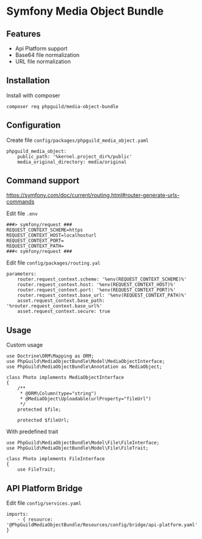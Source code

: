 # Symfony Media Object Bundle

## Features
- Api Platform support
- Base64 file normalization
- URL file normalization

## Installation

Install with composer

    composer req phpguild/media-object-bundle


## Configuration

Create file `config/packages/phpguild_media_object.yaml`

    phpguild_media_object:
        public_path: '%kernel.project_dir%/public'
        media_original_directory: media/original

## Command support

https://symfony.com/doc/current/routing.html#router-generate-urls-commands

Edit file `.env`

    ###> symfony/request ###
    REQUEST_CONTEXT_SCHEME=https
    REQUEST_CONTEXT_HOST=localhosturl
    REQUEST_CONTEXT_PORT=
    REQUEST_CONTEXT_PATH=
    ###< symfony/request ###

Edit file `config/packages/routing.yal`

    parameters:
        router.request_context.scheme: '%env(REQUEST_CONTEXT_SCHEME)%'
        router.request_context.host: '%env(REQUEST_CONTEXT_HOST)%'
        router.request_context.port: '%env(REQUEST_CONTEXT_PORT)%'
        router.request_context.base_url: '%env(REQUEST_CONTEXT_PATH)%'
        asset.request_context.base_path: '%router.request_context.base_url%'
        asset.request_context.secure: true

## Usage

Custom usage
    
    use Doctrine\ORM\Mapping as ORM;
    use PhpGuild\MediaObjectBundle\Model\MediaObjectInterface;
    use PhpGuild\MediaObjectBundle\Annotation as MediaObject;

    class Photo implements MediaObjectInterface
    {
        /**
         * @ORM\Column(type="string")
         * @MediaObject\Uploadable(urlProperty="fileUrl")
         */
        protected $file;

        protected $fileUrl;

With predefined trait

    use PhpGuild\MediaObjectBundle\Model\File\FileInterface;
    use PhpGuild\MediaObjectBundle\Model\File\FileTrait;

    class Photo implements FileInterface
    {
        use FileTrait;

## API Platform Bridge

Edit file `config/services.yaml`

    imports:
        - { resource: '@PhpGuildMediaObjectBundle/Resources/config/bridge/api-platform.yaml' }
